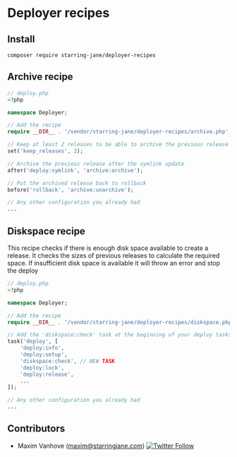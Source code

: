 # Deployer recipes

## Install

`composer require starring-jane/deployer-recipes`

## Archive recipe

```php
// deploy.php
<?php

namespace Deployer;

// Add the recipe
require __DIR__ . '/vendor/starring-jane/deployer-recipes/archive.php';

// Keep at least 2 releases to be able to archive the previous release
set('keep_releases', 2);

// Archive the previous release after the symlink update
after('deploy:symlink', 'archive:archive');

// Put the archived release back to rollback
before('rollback', 'archive:unarchive');

// Any other configuration you already had
...
```

## Diskspace recipe

This recipe checks if there is enough disk space available to create a release.
It checks the sizes of previous releases to calculate the required space.
If insufficient disk space is available it will throw an error and stop the deploy

```php
// deploy.php
<?php

namespace Deployer;

// Add the recipe
require __DIR__ . '/vendor/starring-jane/deployer-recipes/diskspace.php';

// Add the 'diskspace:check' task at the beginning of your deploy tasks
task('deploy', [
    'deploy:info',
    'deploy:setup',
    'diskspace:check', // NEW TASK
    'deploy:lock',
    'deploy:release',
    ...
]);

// Any other configuration you already had
...
```

## Contributors

* Maxim Vanhove (maxim@starringjane.com) [![Twitter Follow](https://img.shields.io/twitter/follow/MrMaximVanhove.svg?style=social&logo=twitter&label=Follow)](https://twitter.com/MrMaximVanhove)
